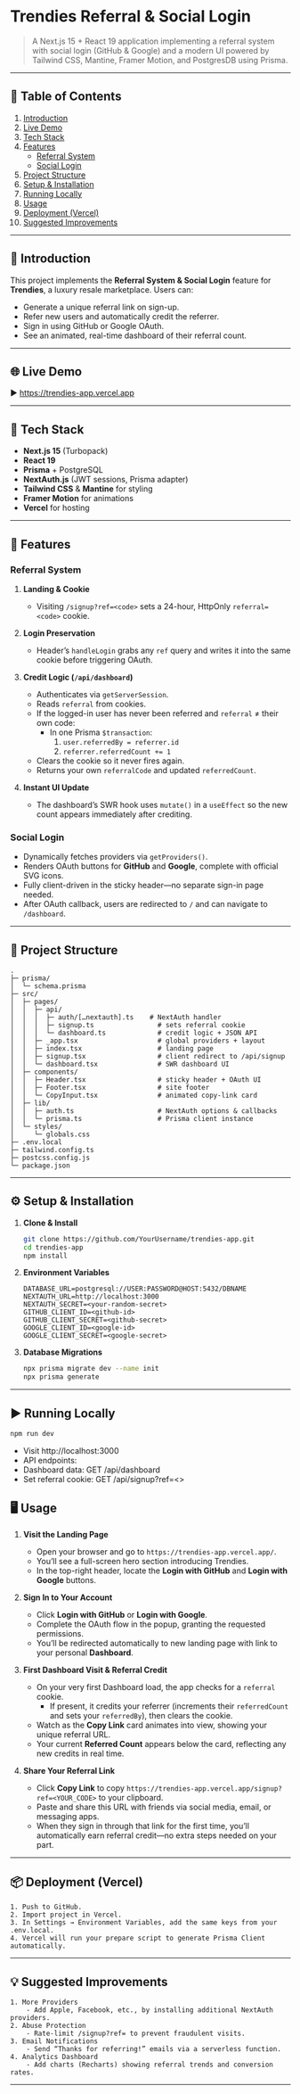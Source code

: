 # Trendies Referral & Social Login

> A Next.js 15 + React 19 application implementing a referral system with social login (GitHub & Google) and a modern UI powered by Tailwind CSS, Mantine, Framer Motion, and PostgresDB using Prisma.

---

## 📖 Table of Contents

1. [Introduction](#introduction)
2. [Live Demo](#live-demo)
3. [Tech Stack](#tech-stack)
4. [Features](#features)
   - [Referral System](#referral-system)
   - [Social Login](#social-login)
5. [Project Structure](#project-structure)
6. [Setup & Installation](#setup--installation)
7. [Running Locally](#running-locally)
8. [Usage](#usage)
9. [Deployment (Vercel)](#deployment-vercel)
10. [Suggested Improvements](#suggested-improvements)

---

## 📝 Introduction

This project implements the **Referral System & Social Login** feature for **Trendies**, a luxury resale marketplace. Users can:

- Generate a unique referral link on sign-up.
- Refer new users and automatically credit the referrer.
- Sign in using GitHub or Google OAuth.
- See an animated, real-time dashboard of their referral count.

---

## 🌐 Live Demo

▶️ https://trendies-app.vercel.app

---

## 🧰 Tech Stack

- **Next.js 15** (Turbopack)
- **React 19**
- **Prisma** + PostgreSQL
- **NextAuth.js** (JWT sessions, Prisma adapter)
- **Tailwind CSS** & **Mantine** for styling
- **Framer Motion** for animations
- **Vercel** for hosting

---

## 🚀 Features

### Referral System

1. **Landing & Cookie**

   - Visiting `/signup?ref=<code>` sets a 24-hour, HttpOnly `referral=<code>` cookie.

2. **Login Preservation**

   - Header’s `handleLogin` grabs any `ref` query and writes it into the same cookie before triggering OAuth.

3. **Credit Logic (`/api/dashboard`)**

   - Authenticates via `getServerSession`.
   - Reads `referral` from cookies.
   - If the logged-in user has never been referred and `referral` ≠ their own code:
     - In one Prisma `$transaction`:
       1. `user.referredBy = referrer.id`
       2. `referrer.referredCount += 1`
   - Clears the cookie so it never fires again.
   - Returns your own `referralCode` and updated `referredCount`.

4. **Instant UI Update**
   - The dashboard’s SWR hook uses `mutate()` in a `useEffect` so the new count appears immediately after crediting.

### Social Login

- Dynamically fetches providers via `getProviders()`.
- Renders OAuth buttons for **GitHub** and **Google**, complete with official SVG icons.
- Fully client-driven in the sticky header—no separate sign-in page needed.
- After OAuth callback, users are redirected to `/` and can navigate to `/dashboard`.

---

## 📂 Project Structure

```text
.
├─ prisma/
│  └─ schema.prisma
├─ src/
│  ├─ pages/
│  │  ├─ api/
│  │  │  ├─ auth/[…nextauth].ts    # NextAuth handler
│  │  │  ├─ signup.ts                # sets referral cookie
│  │  │  └─ dashboard.ts             # credit logic + JSON API
│  │  ├─ _app.tsx                    # global providers + layout
│  │  ├─ index.tsx                   # landing page
│  │  ├─ signup.tsx                  # client redirect to /api/signup
│  │  └─ dashboard.tsx               # SWR dashboard UI
│  ├─ components/
│  │  ├─ Header.tsx                  # sticky header + OAuth UI
│  │  ├─ Footer.tsx                  # site footer
│  │  └─ CopyInput.tsx               # animated copy-link card
│  ├─ lib/
│  │  ├─ auth.ts                     # NextAuth options & callbacks
│  │  └─ prisma.ts                   # Prisma client instance
│  └─ styles/
│     └─ globals.css
├─ .env.local
├─ tailwind.config.ts
├─ postcss.config.js
└─ package.json
```

---

## ⚙️ Setup & Installation

1. **Clone & Install**
   ```bash
   git clone https://github.com/YourUsername/trendies-app.git
   cd trendies-app
   npm install
   ```
2. **Environment Variables**

   ```text
   DATABASE_URL=postgresql://USER:PASSWORD@HOST:5432/DBNAME
   NEXTAUTH_URL=http://localhost:3000
   NEXTAUTH_SECRET=<your-random-secret>
   GITHUB_CLIENT_ID=<github-id>
   GITHUB_CLIENT_SECRET=<github-secret>
   GOOGLE_CLIENT_ID=<google-id>
   GOOGLE_CLIENT_SECRET=<google-secret>
   ```

3. **Database Migrations**

   ```bash
   npx prisma migrate dev --name init
   npx prisma generate
   ```

---

## ▶️ Running Locally

```bash
npm run dev
```

- Visit http://localhost:3000
- API endpoints:
- Dashboard data: GET /api/dashboard
- Set referral cookie: GET /api/signup?ref=<>

## 🖥️ Usage

1. **Visit the Landing Page**  
   - Open your browser and go to `https://trendies-app.vercel.app/`.  
   - You’ll see a full-screen hero section introducing Trendies.  
   - In the top-right header, locate the **Login with GitHub** and **Login with Google** buttons.

2. **Sign In to Your Account**  
   - Click **Login with GitHub** or **Login with Google**.  
   - Complete the OAuth flow in the popup, granting the requested permissions.  
   - You’ll be redirected automatically to new landing page with link to your personal **Dashboard**.

3. **First Dashboard Visit & Referral Credit**  
   - On your very first Dashboard load, the app checks for a `referral` cookie.  
     - If present, it credits your referrer (increments their `referredCount` and sets your `referredBy`), then clears the cookie.  
   - Watch as the **Copy Link** card animates into view, showing your unique referral URL.  
   - Your current **Referred Count** appears below the card, reflecting any new credits in real time.

4. **Share Your Referral Link**  
   - Click **Copy Link** to copy `https://trendies-app.vercel.app/signup?ref=<YOUR_CODE>` to your clipboard.  
   - Paste and share this URL with friends via social media, email, or messaging apps.  
   - When they sign in through that link for the first time, you’ll automatically earn referral credit—no extra steps needed on your part.

---

## 📦 Deployment (Vercel)

    1. Push to GitHub.
    2. Import project in Vercel.
    3. In Settings → Environment Variables, add the same keys from your .env.local.
    4. Vercel will run your prepare script to generate Prisma Client automatically.

---

## 💡 Suggested Improvements

    1. More Providers
        - Add Apple, Facebook, etc., by installing additional NextAuth providers.
    2. Abuse Protection
        - Rate-limit /signup?ref= to prevent fraudulent visits.
    3. Email Notifications
        - Send “Thanks for referring!” emails via a serverless function.
    4. Analytics Dashboard
        - Add charts (Recharts) showing referral trends and conversion rates.

---
